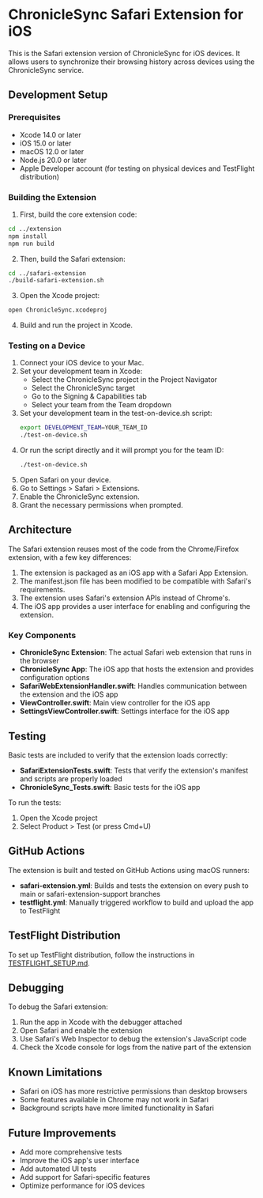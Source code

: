 # ChronicleSync Safari Extension for iOS

This is the Safari extension version of ChronicleSync for iOS devices. It allows users to synchronize their browsing history across devices using the ChronicleSync service.

## Development Setup

### Prerequisites

- Xcode 14.0 or later
- iOS 15.0 or later
- macOS 12.0 or later
- Node.js 20.0 or later
- Apple Developer account (for testing on physical devices and TestFlight distribution)

### Building the Extension

1. First, build the core extension code:

```bash
cd ../extension
npm install
npm run build
```

2. Then, build the Safari extension:

```bash
cd ../safari-extension
./build-safari-extension.sh
```

3. Open the Xcode project:

```bash
open ChronicleSync.xcodeproj
```

4. Build and run the project in Xcode.

### Testing on a Device

1. Connect your iOS device to your Mac.
2. Set your development team in Xcode:
   - Select the ChronicleSync project in the Project Navigator
   - Select the ChronicleSync target
   - Go to the Signing & Capabilities tab
   - Select your team from the Team dropdown
3. Set your development team in the test-on-device.sh script:
   ```bash
   export DEVELOPMENT_TEAM=YOUR_TEAM_ID
   ./test-on-device.sh
   ```
4. Or run the script directly and it will prompt you for the team ID:
   ```bash
   ./test-on-device.sh
   ```
5. Open Safari on your device.
6. Go to Settings > Safari > Extensions.
7. Enable the ChronicleSync extension.
8. Grant the necessary permissions when prompted.

## Architecture

The Safari extension reuses most of the code from the Chrome/Firefox extension, with a few key differences:

1. The extension is packaged as an iOS app with a Safari App Extension.
2. The manifest.json file has been modified to be compatible with Safari's requirements.
3. The extension uses Safari's extension APIs instead of Chrome's.
4. The iOS app provides a user interface for enabling and configuring the extension.

### Key Components

- **ChronicleSync Extension**: The actual Safari web extension that runs in the browser
- **ChronicleSync App**: The iOS app that hosts the extension and provides configuration options
- **SafariWebExtensionHandler.swift**: Handles communication between the extension and the iOS app
- **ViewController.swift**: Main view controller for the iOS app
- **SettingsViewController.swift**: Settings interface for the iOS app

## Testing

Basic tests are included to verify that the extension loads correctly:

- **SafariExtensionTests.swift**: Tests that verify the extension's manifest and scripts are properly loaded
- **ChronicleSync_Tests.swift**: Basic tests for the iOS app

To run the tests:

1. Open the Xcode project
2. Select Product > Test (or press Cmd+U)

## GitHub Actions

The extension is built and tested on GitHub Actions using macOS runners:

- **safari-extension.yml**: Builds and tests the extension on every push to main or safari-extension-support branches
- **testflight.yml**: Manually triggered workflow to build and upload the app to TestFlight

## TestFlight Distribution

To set up TestFlight distribution, follow the instructions in [TESTFLIGHT_SETUP.md](TESTFLIGHT_SETUP.md).

## Debugging

To debug the Safari extension:

1. Run the app in Xcode with the debugger attached
2. Open Safari and enable the extension
3. Use Safari's Web Inspector to debug the extension's JavaScript code
4. Check the Xcode console for logs from the native part of the extension

## Known Limitations

- Safari on iOS has more restrictive permissions than desktop browsers
- Some features available in Chrome may not work in Safari
- Background scripts have more limited functionality in Safari

## Future Improvements

- Add more comprehensive tests
- Improve the iOS app's user interface
- Add automated UI tests
- Add support for Safari-specific features
- Optimize performance for iOS devices